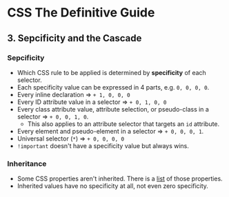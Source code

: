 # CSS The Definitive Guide

## 3. Sepcificity and the Cascade

### Sepcificity

- Which CSS rule to be applied is determined by __specificity__ of each selector.
- Each specificity value can be expressed in 4 parts, e.g. `0, 0, 0, 0`.
- Every inline declaration => `+ 1, 0, 0, 0`
- Every ID attribute value in a  selector => `+ 0, 1, 0, 0`
- Every class attribute value, attribute selection, or pseudo-class in a selector => `+ 0, 0, 1, 0`.
  - This also applies to an attribute selector that targets an `id` attribute.
- Every element and pseudo-element in a selector => `+ 0, 0, 0, 1`.
- Universal selector (`*`) => `+ 0, 0, 0, 0`
- `!important` doesn't have a specificity value but always wins.

### Inheritance

- Some CSS properties aren't inherited. There is a [list](https://stackoverflow.com/questions/5612302/which-css-properties-are-inherited) of those properties.
- Inherited values have no specificity at all, not even zero specificity.
